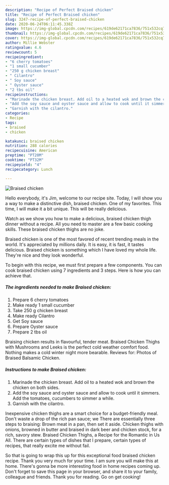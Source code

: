 ```yaml
---
description: "Recipe of Perfect Braised chicken"
title: "Recipe of Perfect Braised chicken"
slug: 3247-recipe-of-perfect-braised-chicken
date: 2020-06-24T06:11:45.338Z
image: https://img-global.cpcdn.com/recipes/619de62171ca7836/751x532cq70/braised-chicken-recipe-main-photo.jpg
thumbnail: https://img-global.cpcdn.com/recipes/619de62171ca7836/751x532cq70/braised-chicken-recipe-main-photo.jpg
cover: https://img-global.cpcdn.com/recipes/619de62171ca7836/751x532cq70/braised-chicken-recipe-main-photo.jpg
author: Millie Webster
ratingvalue: 4.6
reviewcount: 5
recipeingredient:
- "6 cherry tomatoes"
- "1 small cucumber"
- "250 g chicken breast"
- " Cilantro"
- " Soy sauce"
- " Oyster sauce"
- "2 tbs oil"
recipeinstructions:
- "Marinade the chicken breast. Add oil to a heated wok and brown the chicken on both sides."
- "Add the soy sauce and oyster sauce and allow to cook until it simmers. Add the tomatoes, cucumbers to simmer a while."
- "Garnish with the cilantro."
categories:
- Recipe
tags:
- braised
- chicken

katakunci: braised chicken 
nutrition: 288 calories
recipecuisine: American
preptime: "PT20M"
cooktime: "PT32M"
recipeyield: "4"
recipecategory: Lunch

---
```



![Braised chicken](https://img-global.cpcdn.com/recipes/619de62171ca7836/751x532cq70/braised-chicken-recipe-main-photo.jpg)

Hello everybody, it's Jim, welcome to our recipe site. Today, I will show you a way to make a distinctive dish, braised chicken. One of my favorites. This time, I will make it a bit unique. This will be really delicious.

Watch as we show you how to make a delicious, braised chicken thigh dinner without a recipe. All you need to master are a few basic cooking skills. These braised chicken thighs are no joke.

Braised chicken is one of the most favored of recent trending meals in the world. It's appreciated by millions daily. It is easy, it is fast, it tastes delicious. Braised chicken is something which I have loved my whole life. They're nice and they look wonderful.


To begin with this recipe, we must first prepare a few components. You can cook braised chicken using 7 ingredients and 3 steps. Here is how you can achieve that.

<!--inarticleads1-->

##### The ingredients needed to make Braised chicken:

1. Prepare 6 cherry tomatoes
1. Make ready 1 small cucumber
1. Take 250 g chicken breast
1. Make ready  Cilantro
1. Get  Soy sauce
1. Prepare  Oyster sauce
1. Prepare 2 tbs oil


Braising chicken results in flavourful, tender meat. Braised Chicken Thighs with Mushrooms and Leeks is the perfect cold weather comfort food. Nothing makes a cold winter night more bearable. Reviews for: Photos of Braised Balsamic Chicken. 

<!--inarticleads2-->

##### Instructions to make Braised chicken:

1. Marinade the chicken breast. Add oil to a heated wok and brown the chicken on both sides.
1. Add the soy sauce and oyster sauce and allow to cook until it simmers. Add the tomatoes, cucumbers to simmer a while.
1. Garnish with the cilantro.


Inexpensive chicken thighs are a smart choice for a budget-friendly meal. Don&#39;t waste a drop of the rich pan sauce; we There are essentially three steps to braising: Brown meat in a pan, then set it aside. Chicken thighs with onions, browned in butter and braised in dark beer and chicken stock, for a rich, savory stew. Braised Chicken Thighs, a Recipe for the Romantic in Us All. There are certain types of dishes that I prepare, certain types of recipes, that really excite me without fail. 

So that is going to wrap this up for this exceptional food braised chicken recipe. Thank you very much for your time. I am sure you will make this at home. There's gonna be more interesting food in home recipes coming up. Don't forget to save this page in your browser, and share it to your family, colleague and friends. Thank you for reading. Go on get cooking!
